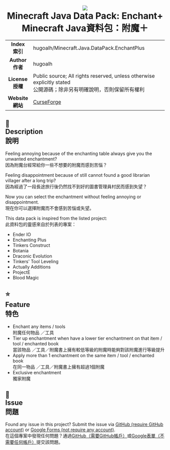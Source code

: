 # <div align="center"><img src="https://i.imgur.com/4RWjQBi.png" style="max-height: 64px;" /><br />Minecraft Java Data Pack: Enchant+<br />Minecraft Java資料包：附魔＋</div>

<table>
  <tr>
    <td align="center"><strong>Index<br />索引</strong></td>
    <td>hugoalh/Minecraft.Java.DataPack.EnchantPlus</td>
  </tr>
  <tr>
    <td align="center"><strong>Author<br />作者</strong></td>
    <td>hugoalh</td>
  </tr>
  <tr>
    <td align="center"><strong>License<br />授權</strong></td>
    <td>Public source; All rights reserved, unless otherwise explicitly stated<br />公開源碼；除非另有明確說明，否則保留所有權利</td>
  </tr>
  <tr>
    <td align="center"><strong>Website<br />網站</strong></td>
    <td><a href="https://www.curseforge.com/minecraft/customization/enchantplus">CurseForge</a></td>
  </tr>
</table>

## 📜<br />Description<br />說明

Feeling annoying because of the enchanting table always give you the unwanted enchantment?<br />
因為附魔台經常給你一些不想要的附魔而感到苦惱？

Feeling disappointment because of still cannot found a good librarian villager after a long trip?<br />
因為經過了一段長途旅行後仍然找不到好的圖書管理員村民而感到失望？

Now you can select the enchantment without feeling annoying or disappointment.<br />
現在你可以選擇附魔而不會感到苦惱或失望。

This data pack is inspired from the listed project:<br />
此資料包的靈感來自於列表的專案：
- Ender IO
- Enchanting Plus
- Tinkers Construct
- Botania
- Draconic Evolution
- Tinkers' Tool Leveling
- Actually Additions
- ProjectE
- Blood Magic

## ⭐<br />Feature<br />特色
- Enchant any items / tools<br />
附魔任何物品 ／工具
- Tier up enchantment when have a lower tier enchantment on that item / tool / enchanted book<br />
當該物品 ／工具／附魔書上擁有較低等級的附魔時能夠對該附魔進行等級提升
- Apply more than 1 enchantment on the same item / tool / enchanted book<br />
在同一物品 ／工具／附魔書上擁有超過1個附魔
- Exclusive enchantment<br />
獨家附魔

## 🐛<br />Issue<br />問題

Found any issue in this project? Submit the issue via [GitHub (require GitHub account)][issueform_github] or [Google Forms (not require any account)][issurform_googleform].<br />在這個專案中發現任何問題？通過[GitHub（需要GitHub帳戶）][issueform_github]或[Google表單（不需要任何帳戶）][issurform_googleform]提交該問題。

[issueform_github]: https://github.com/hugoalh/Minecraft.Java.DataPack.EnchantPlus/issues
[issurform_googleform]: https://goo.gl/forms/yoecFL5qJYVl2d0i2
